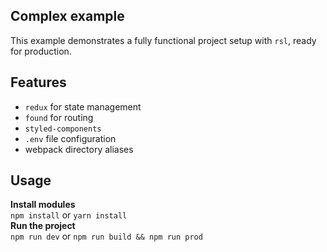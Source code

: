 ## Complex example

This example demonstrates a fully functional project setup with `rsl`, ready for production.

## Features

-   `redux` for state management
-   `found` for routing
-   `styled-components`
-   `.env` file configuration
-   webpack directory aliases

## Usage

**Install modules**  
`npm install` or `yarn install`  
**Run the project**  
`npm run dev` or `npm run build && npm run prod`
